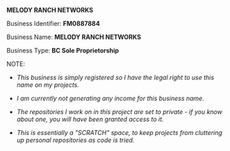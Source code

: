 <b>MELODY RANCH NETWORKS</b>

Business Identifier: <b>FM0887884</b>

Business Name: <b>MELODY RANCH NETWORKS</b>

Business Type: <b>BC Sole Proprietorship</b>



NOTE: 
- <i>This business is simply registered so I have the legal right to use this name on my projects. </i>
- <i>I am currently not generating any income for this business name.</i>

- <i>The repositories I work on in this project are set to private - if you know about one, you will have been granted access to it.</i>
- <i>This is essentially a "SCRATCH" space, to keep projects from cluttering up personal repositories as code is tried.</i>
